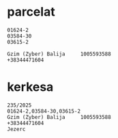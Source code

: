 # parcelat

```
01624-2
03584-30
03615-2

Gzim (Zyber) Balija     1005593588
+38344471604

```
# kerkesa
```
235/2025
01624-2,03584-30,03615-2
Gzim (Zyber) Balija     1005593588
+38344471604
Jezerc

```
